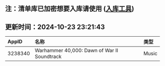 ## 注：清单库已加密想要入库请使用 ([入库工具](https://github.com/BlankTMing/ManifestAutoUpdate/releases))

## 更新时间：2024-10-23 23:21:43
| AppID | 名称 | 类型  |
| :-------------------- | :----------------------------- | :----------- |
| 3238340 | Warhammer 40,000: Dawn of War II Soundtrack| Music |
